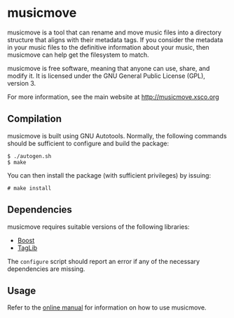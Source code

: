 musicmove
=========

musicmove is a tool that can rename and move music files into a directory
structure that aligns with their metadata tags.  If you consider the metadata
in your music files to the definitive information about your music, then
musicmove can help get the filesystem to match.

musicmove is free software, meaning that anyone can use, share, and modify it.
It is licensed under the GNU General Public License (GPL), version 3.

For more information, see the main website at http://musicmove.xsco.org

Compilation
-----------

musicmove is built using GNU Autotools.  Normally, the following commands should
be sufficient to configure and build the package:

    $ ./autogen.sh
    $ make

You can then install the package (with sufficient privileges) by issuing:

    # make install

Dependencies
------------

musicmove requires suitable versions of the following libraries:

* [Boost](http://www.boost.org)
* [TagLib](http://taglib.org)

The `configure` script should report an error if any of the necessary
dependencies are missing.

Usage
-----

Refer to the [online manual](http://musicmove.xsco.org/manual) for information
on how to use musicmove.
